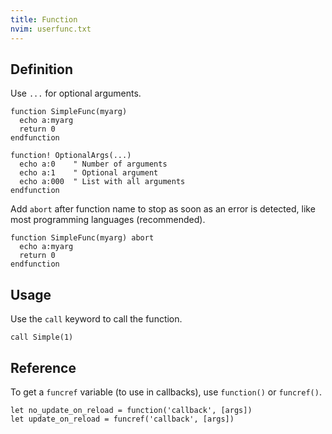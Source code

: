 ```yaml
---
title: Function
nvim: userfunc.txt
---
```


## Definition

Use `...` for optional arguments.

```vim
function SimpleFunc(myarg)
  echo a:myarg
  return 0
endfunction

function! OptionalArgs(...)
  echo a:0    " Number of arguments
  echo a:1    " Optional argument
  echo a:000  " List with all arguments
endfunction
```

Add `abort` after function name to stop as soon as an error is detected,
like most programming languages (recommended).

```vim
function SimpleFunc(myarg) abort
  echo a:myarg
  return 0
endfunction
```

## Usage

Use the `call` keyword to call the function.

```vim
call Simple(1)
```

## Reference

To get a `funcref` variable (to use in callbacks),
use `function()` or `funcref()`.

```vim
let no_update_on_reload = function('callback', [args])
let update_on_reload = funcref('callback', [args])
```
